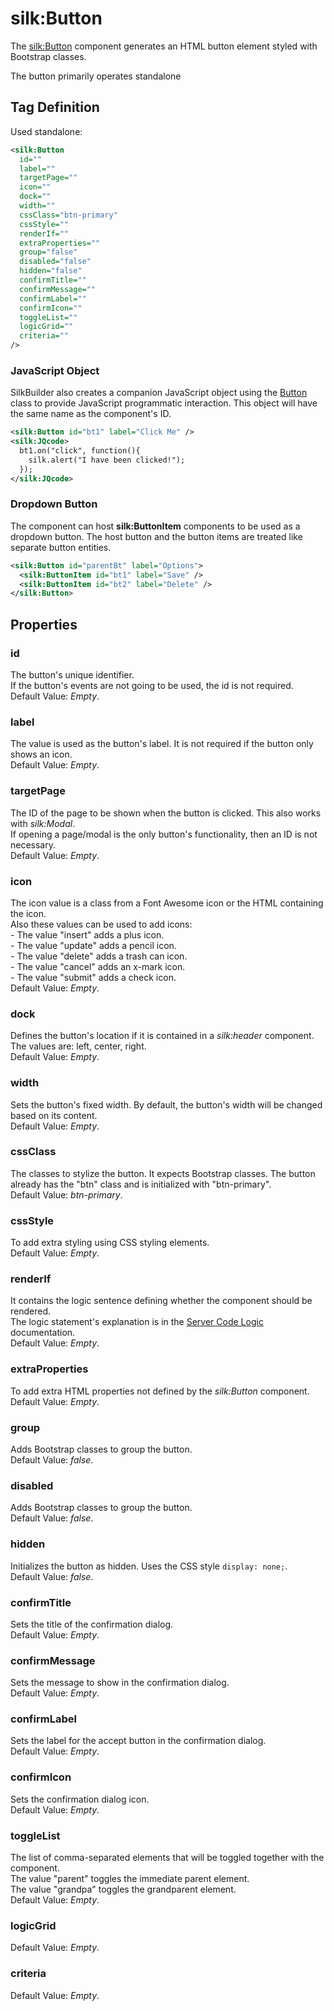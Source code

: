 # silk:Button
The <silk:Button> component generates an HTML button element styled with Bootstrap classes.

The button primarily operates standalone

## Tag Definition
Used standalone:
```xml
<silk:Button
  id=""
  label=""
  targetPage=""
  icon=""
  dock=""
  width=""
  cssClass="btn-primary"
  cssStyle=""
  renderIf=""
  extraProperties=""
  group="false"
  disabled="false"
  hidden="false"
  confirmTitle=""
  confirmMessage=""
  confirmLabel=""
  confirmIcon=""
  toggleList=""
  logicGrid=""
  criteria=""
/>
```
### JavaScript Object
SilkBuilder also creates a companion JavaScript object using the [Button](..\js_object\Button.js.md) class to provide JavaScript programmatic interaction. This object will have the same name as the component's ID.
```xml
<silk:Button id="bt1" label="Click Me" />
<silk:JQcode>
  bt1.on("click", function(){
    silk.alert("I have been clicked!");
  });
</silk:JQcode>
```

### Dropdown Button
The component can host **silk:ButtonItem** components to be used as a dropdown button. The host button and the button items are treated like separate button entities.

```xml
<silk:Button id="parentBt" label="Options">
  <silk:ButtonItem id="bt1" label="Save" />
  <silk:ButtonItem id="bt2" label="Delete" />
</silk:Button>
```


## Properties 
### id
The button's unique identifier.<br>If the button's events are not going to be used, the id is not required.<br>Default Value: *Empty*.
### label
The value is used as the button's label. It is not required if the button only shows an icon.<br>Default Value: *Empty*.
### targetPage
The ID of the page to be shown when the button is clicked. This also works with *silk:Modal*.<br>If opening a page/modal is the only button's functionality, then an ID is not necessary.<br>Default Value: *Empty*.
### icon
The icon value is a class from a Font Awesome icon or the HTML containing the icon.<br>Also these values can be used to add icons:<br>- The value "insert" adds a plus icon.<br>- The value "update" adds a pencil icon.<br>- The value  "delete" adds a trash can icon.<br>- The value "cancel" adds an x-mark icon.<br>- The value "submit" adds a check icon.<br>Default Value: *Empty*.
### dock
Defines the button's location if it is contained in a *silk:header* component. The values are: left, center, right.<br>Default Value: *Empty*.
### width
Sets the button's fixed width. By default, the button's width will be changed based on its content.<br>Default Value: *Empty*.
### cssClass
The classes to stylize the button. It expects Bootstrap classes. The button already has the "btn" class and is initialized with "btn-primary".<br>Default Value: *btn-primary*.
### cssStyle
To add extra styling using CSS styling elements.<br>Default Value: *Empty*.
### renderIf
It contains the logic sentence defining whether the component should be rendered.<br>The logic statement's explanation is in the <a href="how_to/server_code_logic.md">Server Code Logic</a> documentation.<br>Default Value: *Empty*.
### extraProperties
To add extra HTML properties not defined by the *silk:Button* component.<br>Default Value: *Empty*.
### group
Adds Bootstrap classes to group the button.<br>Default Value: *false*.
### disabled
Adds Bootstrap classes to group the button.<br>Default Value: *false*.
### hidden
Initializes the button as hidden. Uses the CSS style ```display: none;```.<br>Default Value: *false*.
### confirmTitle
Sets the title of the confirmation dialog.<br>Default Value: *Empty*.
### confirmMessage
Sets the message to show in the confirmation dialog.<br>Default Value: *Empty*.
### confirmLabel
Sets the label for the accept button in the confirmation dialog.<br>Default Value: *Empty*.
### confirmIcon
Sets the confirmation dialog icon.<br>Default Value: *Empty*.
### toggleList
The list of comma-separated elements that will be toggled together with the component.<br>The value "parent" toggles the immediate parent element.<br>The value "grandpa" toggles the grandparent element.<br>Default Value: *Empty*.
### logicGrid
Default Value: *Empty*.
### criteria
Default Value: *Empty*.
